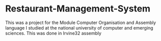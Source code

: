 # Restaurant-Management-System
This was a project for the Module Computer Organisation and Assembly language I studied at the national university of computer and emerging sciences. 
This was done in Irvine32 assembly 
